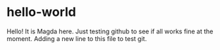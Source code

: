 # hello-world

Hello! 
It is Magda here. Just testing github to see if all works fine at the moment.
Adding a new line to this file to test git.
